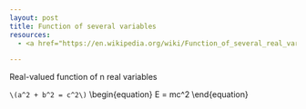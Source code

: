 ```yaml
---
layout: post
title: Function of several variables
resources:
  - <a href="https://en.wikipedia.org/wiki/Function_of_several_real_variables" target="_blank">Wikipedia</a>

---
```

Real-valued function of n real variables

`\(a^2 + b^2 = c^2\)`
\begin{equation}
 E = mc^2
\end{equation}
